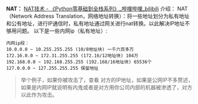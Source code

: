 
**NAT：**
[NAT技术 - 《Python零基础到全栈系列》_哔哩哔哩_bilibili](https://www.bilibili.com/video/BV1KD4y1v7sr/)
介绍： 
	NAT（Network Address Translation，网络地址转换）：将一些地址划分为私有地址和公有地址，进行IP通信时，私有地址通过网关进行nat转换。以此解决IP地址不够用问题。
以下是一些内网ip（私有地址）:
```
内网ip段：
10.0.0.0 ~ 10.255.255.255 (10/8地址块) 一千六百多万
172.16.0.0 ~ 172.31.255.255 (172.16/12地址块) 104万
192.168.0.0 ~ 192.168.255.255 (192.168/16地址块) 65536个
127.0.0.0 ~ 127.255.255.255 保留地址
```
> 举个例子，如果你被攻击了，查看 对方的IP地址，如果是公网IP不多赘述，如果是内网IP就说明有内鬼或者是对方用你公司内部的机器被渗透了，对方以此作为攻击。